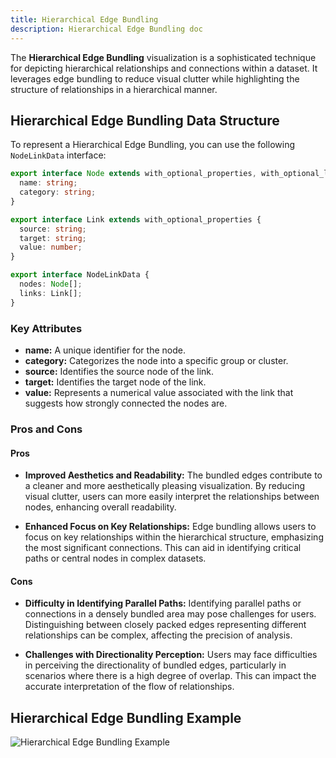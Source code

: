 ```yaml
---
title: Hierarchical Edge Bundling
description: Hierarchical Edge Bundling doc
---
```


The **Hierarchical Edge Bundling** visualization is a sophisticated technique for depicting hierarchical relationships and connections within a dataset. It leverages edge bundling to reduce visual clutter while highlighting the structure of relationships in a hierarchical manner.

## Hierarchical Edge Bundling Data Structure

To represent a Hierarchical Edge Bundling, you can use the following `NodeLinkData` interface:

```typescript
export interface Node extends with_optional_properties, with_optional_labels {
  name: string;
  category: string;
}

export interface Link extends with_optional_properties {
  source: string;
  target: string;
  value: number;
}

export interface NodeLinkData {
  nodes: Node[];
  links: Link[];
}
```
### Key Attributes

- **name:** A unique identifier for the node.
- **category:** Categorizes the node into a specific group or cluster.
- **source:** Identifies the source node of the link.
- **target:** Identifies the target node of the link.
- **value:** Represents a numerical value associated with the link that suggests how strongly connected the nodes are.

### Pros and Cons

#### Pros
- **Improved Aesthetics and Readability:** The bundled edges contribute to a cleaner and more aesthetically pleasing visualization. By reducing visual clutter, users can more easily interpret the relationships between nodes, enhancing overall readability.

- **Enhanced Focus on Key Relationships:** Edge bundling allows users to focus on key relationships within the hierarchical structure, emphasizing the most significant connections. This can aid in identifying critical paths or central nodes in complex datasets.

#### Cons
- **Difficulty in Identifying Parallel Paths:** Identifying parallel paths or connections in a densely bundled area may pose challenges for users. Distinguishing between closely packed edges representing different relationships can be complex, affecting the precision of analysis.

- **Challenges with Directionality Perception:** Users may face difficulties in perceiving the directionality of bundled edges, particularly in scenarios where there is a high degree of overlap. This can impact the accurate interpretation of the flow of relationships.

## Hierarchical Edge Bundling Example

![Hierarchical Edge Bundling Example](/IllustryDocs/src/assets/hierarchical-edge-bundling.gif)